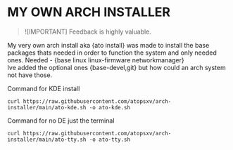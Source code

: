# MY OWN ARCH INSTALLER
>![IMPORTANT]
Feedback is highly valuable.

My very own arch install aka {ato install} was made to install the base packages thats needed in order to function the system and only needed ones.
Needed - {base linux linux-firmware networkmanager}  
Ive added the optional ones {base-devel,git} but how could an arch system not have those.

Command for KDE install
```
curl https://raw.githubusercontent.com/atopsxv/arch-installer/main/ato-kde.sh -o ato-kde.sh
```

Command for no DE just the terminal
```
curl https://raw.githubusercontent.com/atopsxv/arch-installer/main/ato-tty.sh -o ato-tty.sh
```
